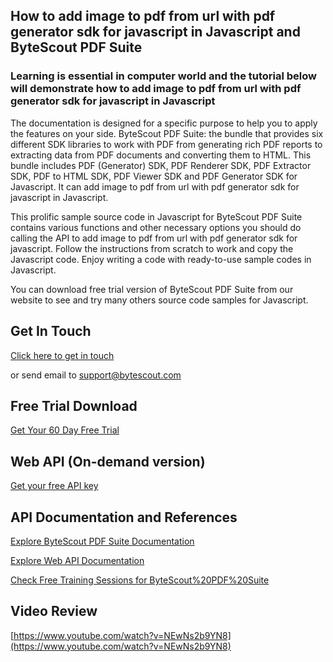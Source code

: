 ## How to add image to pdf from url with pdf generator sdk for javascript in Javascript and ByteScout PDF Suite

### Learning is essential in computer world and the tutorial below will demonstrate how to add image to pdf from url with pdf generator sdk for javascript in Javascript

The documentation is designed for a specific purpose to help you to apply the features on your side. ByteScout PDF Suite: the bundle that provides six different SDK libraries to work with PDF from generating rich PDF reports to extracting data from PDF documents and converting them to HTML. This bundle includes PDF (Generator) SDK, PDF Renderer SDK, PDF Extractor SDK, PDF to HTML SDK, PDF Viewer SDK and PDF Generator SDK for Javascript. It can add image to pdf from url with pdf generator sdk for javascript in Javascript.

This prolific sample source code in Javascript for ByteScout PDF Suite contains various functions and other necessary options you should do calling the API to add image to pdf from url with pdf generator sdk for javascript. Follow the instructions from scratch to work and copy the Javascript code. Enjoy writing a code with ready-to-use sample codes in Javascript.

You can download free trial version of ByteScout PDF Suite from our website to see and try many others source code samples for Javascript.

## Get In Touch

[Click here to get in touch](https://bytescout.zendesk.com/hc/en-us/requests/new?subject=ByteScout%20PDF%20Suite%20Question)

or send email to [support@bytescout.com](mailto:support@bytescout.com?subject=ByteScout%20PDF%20Suite%20Question) 

## Free Trial Download

[Get Your 60 Day Free Trial](https://bytescout.com/download/web-installer?utm_source=github-readme)

## Web API (On-demand version)

[Get your free API key](https://pdf.co/documentation/api?utm_source=github-readme)

## API Documentation and References

[Explore ByteScout PDF Suite Documentation](https://bytescout.com/documentation/index.html?utm_source=github-readme)

[Explore Web API Documentation](https://pdf.co/documentation/api?utm_source=github-readme)

[Check Free Training Sessions for ByteScout%20PDF%20Suite](https://academy.bytescout.com/)

## Video Review

[https://www.youtube.com/watch?v=NEwNs2b9YN8](https://www.youtube.com/watch?v=NEwNs2b9YN8)